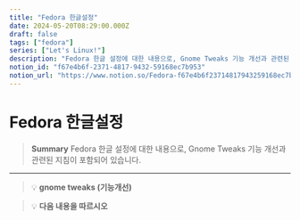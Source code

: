 ```yaml
---
title: "Fedora 한글설정"
date: 2024-05-20T08:29:00.000Z
draft: false
tags: ["fedora"]
series: ["Let's Linux!"]
description: "Fedora 한글 설정에 대한 내용으로, Gnome Tweaks 기능 개선과 관련된 지침이 포함되어 있습니다."
notion_id: "f67e4b6f-2371-4817-9432-59168ec7b953"
notion_url: "https://www.notion.so/Fedora-f67e4b6f23714817943259168ec7b953"
---
```


# Fedora 한글설정

> **Summary**
> Fedora 한글 설정에 대한 내용으로, Gnome Tweaks 기능 개선과 관련된 지침이 포함되어 있습니다.

---

> 💡 **gnome tweaks (기능개선)**

> 💡 **다음 내용을 따르시오**

